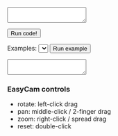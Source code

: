 <!-- index.md -->

<!-- p5 -->
<script src="p5/p5.min.js"></script>
<script src="p5/p5.easycam.min.js"></script>

<script src="parametric_playground.js"></script>
<script src="examples.js"></script>

<!-- codemirror -->
<link rel="stylesheet" href="codemirror/lib/codemirror.css">
<link rel="stylesheet" href="codemirror/theme/blackboard.css">
<script src="codemirror/lib/codemirror.js"></script>
<script src="codemirror/mode/javascript/javascript.js"></script>


<!-- content -->


<textarea id="userCode"></textarea>

<button onclick="runUserCode()">Run code!</button>
<!--
<button onclick="restoreUserCode()">Restore</button>
-->

<center>
<main></main>
</center>

Examples: <select id="selectExample"></select>
<button onclick="runExampleCode()">Run example</button>

<textarea id="exampleCode"></textarea>

<br/>

### EasyCam controls

* rotate: left-click drag
* pan: middle-click / 2-finger drag
* zoom: right-click / spread drag
* reset: double-click


<script>
    initializeCodeMirror();
    initializeExampleList();
</script>


